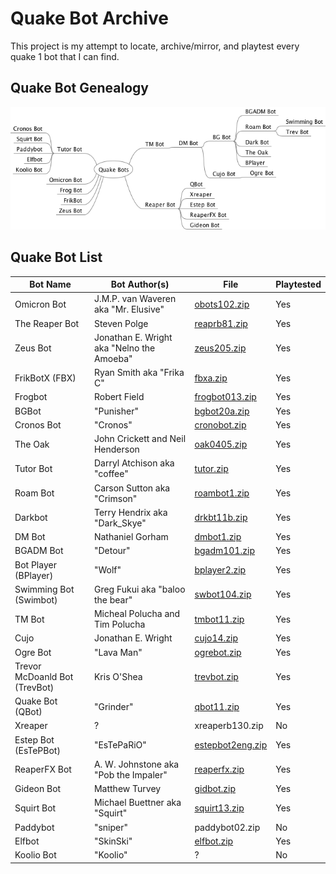 # Quake Bot Archive

This project is my attempt to locate, archive/mirror, and playtest every quake 1 bot that I can find.

## Quake Bot Genealogy

![Quake Bot Genealogy](mindmap/QuakeBots.png)


## Quake Bot List

Bot Name | Bot Author(s) | File | Playtested
--- | --- | --- | ---
Omicron Bot | J.M.P. van Waveren aka "Mr. Elusive" | [obots102.zip](bin/obots102.zip) | Yes
The Reaper Bot | Steven Polge | [reaprb81.zip](bin/reaprb81.zip) | Yes
Zeus Bot | Jonathan E. Wright aka "Nelno the Amoeba" | [zeus205.zip](bin/zeus205.zip) | Yes
FrikBotX (FBX) | Ryan Smith aka "Frika C" | [fbxa.zip](bin/fbxa.zip) | Yes
Frogbot | Robert Field | [frogbot013.zip](bin/frogbot013.zip) | Yes
BGBot | "Punisher" | [bgbot20a.zip](bin/bgbot20a.zip) | Yes
Cronos Bot | "Cronos" | [cronobot.zip](bin/cronobot.zip) | Yes
The Oak | John Crickett and Neil Henderson | [oak0405.zip](bin/oak0405.zip) | Yes
Tutor Bot | Darryl Atchison aka "coffee" | [tutor.zip](bin/tutor.zip) | Yes
Roam Bot | Carson Sutton aka "Crimson" | [roambot1.zip](bin/roambot1.zip) | Yes
Darkbot | Terry Hendrix aka "Dark_Skye" | [drkbt11b.zip](bin/drkbt11b.zip) | Yes
DM Bot | Nathaniel Gorham | [dmbot1.zip](bin/dmbot1.zip) | Yes
BGADM Bot | "Detour" | [bgadm101.zip](bin/bgadm101.zip) | Yes
Bot Player (BPlayer) | "Wolf" | [bplayer2.zip](bin/bplayer2.zip) | Yes
Swimming Bot (Swimbot) | Greg Fukui aka "baloo the bear" | [swbot104.zip](bin/swbot104.zip) | Yes
TM Bot | Micheal Polucha and Tim Polucha | [tmbot11.zip](bin/tmbot11.zip) | Yes
Cujo | Jonathan E. Wright | [cujo14.zip](bin/cujo14.zip) | Yes
Ogre Bot | "Lava Man" | [ogrebot.zip](bin/ogrebot.zip) | Yes |
Trevor McDoanld Bot (TrevBot) | Kris O'Shea | [trevbot.zip](bin/trevbot.zip) | Yes
Quake Bot (QBot) | "Grinder" | [qbot11.zip](bin/qbot11.zip) | Yes
Xreaper | ? | xreaperb130.zip | No
Estep Bot (EsTePBot) | "EsTePaRiO" | [estepbot2eng.zip](bin/estepbot2eng.zip) | Yes
ReaperFX Bot | A. W. Johnstone aka "Pob the Impaler" | [reaperfx.zip](bin/reaperfx.zip) | Yes
Gideon Bot | Matthew Turvey | [gidbot.zip](bin/gidbot.zip) | Yes
Squirt Bot | Michael Buettner aka "Squirt" | [squirt13.zip](bin/squirt13.zip) | Yes
Paddybot | "sniper" | paddybot02.zip | No
Elfbot | "SkinSki" | [elfbot.zip](bin/elfbot.zip) | Yes
Koolio Bot | "Koolio" | ? | No


